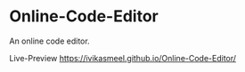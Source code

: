 # Online-Code-Editor
An online code editor.

Live-Preview
https://ivikasmeel.github.io/Online-Code-Editor/
